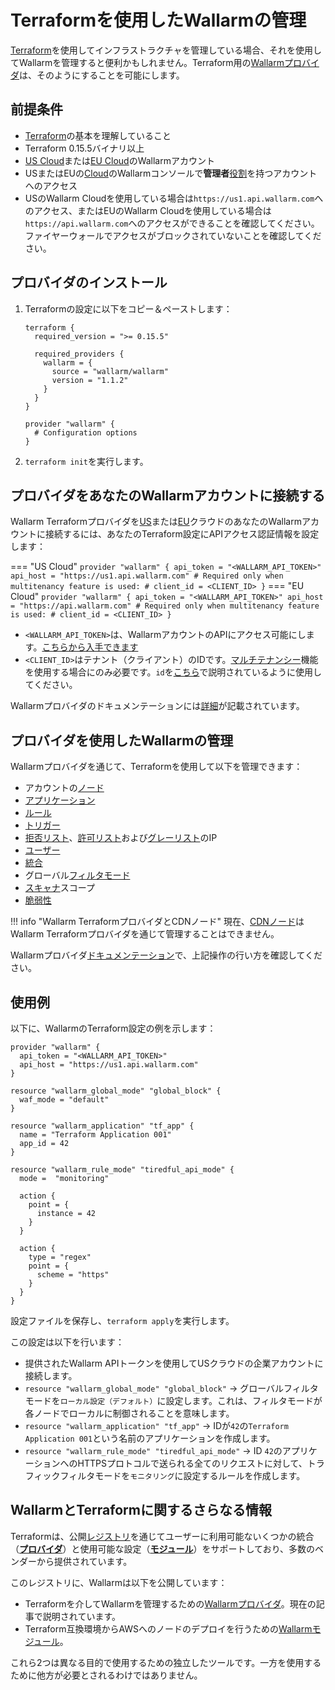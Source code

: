 # Terraformを使用したWallarmの管理

[Terraform](https://www.terraform.io/)を使用してインフラストラクチャを管理している場合、それを使用してWallarmを管理すると便利かもしれません。Terraform用の[Wallarmプロバイダ](https://registry.terraform.io/providers/wallarm/wallarm/latest/docs)は、そのようにすることを可能にします。

## 前提条件

* [Terraform](https://www.terraform.io/)の基本を理解していること
* Terraform 0.15.5バイナリ以上
* [US Cloud](https://us1.my.wallarm.com/)または[EU Cloud](https://my.wallarm.com/)のWallarmアカウント
* USまたはEUの[Cloud](../../about-wallarm/overview.md#cloud)のWallarmコンソールで**管理者**[役割](../../user-guides/settings/users.md#user-roles)を持つアカウントへのアクセス
* USのWallarm Cloudを使用している場合は`https://us1.api.wallarm.com`へのアクセス、またはEUのWallarm Cloudを使用している場合は`https://api.wallarm.com`へのアクセスができることを確認してください。ファイヤーウォールでアクセスがブロックされていないことを確認してください。

## プロバイダのインストール

1. Terraformの設定に以下をコピー＆ペーストします：

    ```
    terraform {
      required_version = ">= 0.15.5"

      required_providers {
        wallarm = {
          source = "wallarm/wallarm"
          version = "1.1.2"
        }
      }
    }

    provider "wallarm" {
      # Configuration options
    }
    ```

1. `terraform init`を実行します。

## プロバイダをあなたのWallarmアカウントに接続する

Wallarm Terraformプロバイダを[US](https://us1.my.wallarm.com/signup)または[EU](https://my.wallarm.com/signup)クラウドのあなたのWallarmアカウントに接続するには、あなたのTerraform設定にAPIアクセス認証情報を設定します：

=== "US Cloud"
    ```
    provider "wallarm" {
      api_token = "<WALLARM_API_TOKEN>"
      api_host = "https://us1.api.wallarm.com"
      # Required only when multitenancy feature is used:
      # client_id = <CLIENT_ID>
    }
    ```
=== "EU Cloud"
    ```
    provider "wallarm" {
      api_token = "<WALLARM_API_TOKEN>"
      api_host = "https://api.wallarm.com"
      # Required only when multitenancy feature is used:
      # client_id = <CLIENT_ID>
    }
    ```

- `<WALLARM_API_TOKEN>`は、WallarmアカウントのAPIにアクセス可能にします。[こちらから入手できます](../../user-guides/settings/api-tokens.md)
- `<CLIENT_ID>`はテナント（クライアント）のIDです。[マルチテナンシー](../../installation/multi-tenant/overview.md)機能を使用する場合にのみ必要です。`id`を[こちら](../../installation/multi-tenant/configure-accounts.md#step-3-create-the-tenant-via-the-wallarm-api)で説明されているように使用してください。

Wallarmプロバイダのドキュメンテーションには[詳細](https://registry.terraform.io/providers/wallarm/wallarm/latest/docs)が記載されています。

## プロバイダを使用したWallarmの管理

Wallarmプロバイダを通じて、Terraformを使用して以下を管理できます：

* アカウントの[ノード](../../user-guides/nodes/nodes.md)
* [アプリケーション](../../user-guides/settings/applications.md)
* [ルール](../../user-guides/rules/rules.md)
* [トリガー](../../user-guides/triggers/triggers.md)
* [拒否リスト](../../user-guides/ip-lists/denylist.md)、[許可リスト](../../user-guides/ip-lists/allowlist.md)および[グレーリスト](../../user-guides/ip-lists/graylist.md)のIP
* [ユーザー](../../user-guides/settings/users.md)
* [統合](../../user-guides/settings/integrations/integrations-intro.md)
* グローバル[フィルタモード](../../admin-en/configure-wallarm-mode.md)
* [スキャナ](../../user-guides/scanner.md)スコープ
* [脆弱性](../../user-guides/vulnerabilities.md)

!!! info "Wallarm TerraformプロバイダとCDNノード"
    現在、[CDNノード](../../user-guides/nodes/cdn-node.md)はWallarm Terraformプロバイダを通じて管理することはできません。

Wallarmプロバイダ[ドキュメンテーション](https://registry.terraform.io/providers/wallarm/wallarm/latest/docs)で、上記操作の行い方を確認してください。

## 使用例

以下に、WallarmのTerraform設定の例を示します：

```
provider "wallarm" {
  api_token = "<WALLARM_API_TOKEN>"
  api_host = "https://us1.api.wallarm.com"
}

resource "wallarm_global_mode" "global_block" {
  waf_mode = "default"
}

resource "wallarm_application" "tf_app" {
  name = "Terraform Application 001"
  app_id = 42
}

resource "wallarm_rule_mode" "tiredful_api_mode" {
  mode =  "monitoring"

  action {
    point = {
      instance = 42
    }
  }

  action {
    type = "regex"
    point = {
      scheme = "https"
    }
  }
}
```

設定ファイルを保存し、`terraform apply`を実行します。

この設定は以下を行います：

- 提供されたWallarm APIトークンを使用してUSクラウドの企業アカウントに接続します。
- `resource "wallarm_global_mode" "global_block"` → グローバルフィルタモードを`ローカル設定（デフォルト）`に設定します。これは、フィルタモードが各ノードでローカルに制御されることを意味します。
- `resource "wallarm_application" "tf_app"` → IDが`42`の`Terraform Application 001`という名前のアプリケーションを作成します。
- `resource "wallarm_rule_mode" "tiredful_api_mode"` → ID `42`のアプリケーションへのHTTPSプロトコルで送られる全てのリクエストに対して、トラフィックフィルタモードを`モニタリング`に設定するルールを作成します。

## WallarmとTerraformに関するさらなる情報

Terraformは、公開[レジストリ](https://www.terraform.io/registry#navigating-the-registry)を通じてユーザーに利用可能ないくつかの統合（**[プロバイダ](https://www.terraform.io/language/providers)**）と使用可能な設定（**[モジュール](https://www.terraform.io/language/modules)**）をサポートしており、多数のベンダーから提供されています。

このレジストリに、Wallarmは以下を公開しています：

- Terraformを介してWallarmを管理するための[Wallarmプロバイダ](https://registry.terraform.io/providers/wallarm/wallarm/latest/docs)。現在の記事で説明されています。
- Terraform互換環境からAWSへのノードのデプロイを行うための[Wallarmモジュール](../../installation/cloud-platforms/aws/terraform-module/overview.md)。

これら2つは異なる目的で使用するための独立したツールです。一方を使用するために他方が必要とされるわけではありません。